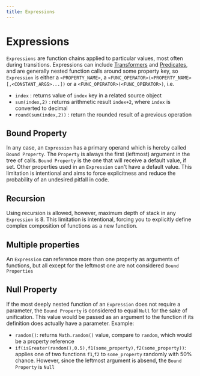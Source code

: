 ```yaml
---
title: Expressions
---
```


# Expressions

`Expressions` are function chains applied to particular values, most often during transitions. Expressions can include [Transformers](160_transformers.html) and [Predicates](150_predicates.html), and are generally nested
function calls around some property key, so `Expression` is either a `<PROPERTY_NAME>`,
a `<FUNC_OPERATOR>(<PROPERTY_NAME>[,<CONSTANT_ARGS>...])` or a `<FUNC_OPERATOR>(<FUNC_OPERATOR>)`, i.e.

-   `index` : returns value of `index` key in a related source object
-   `sum(index,2)` : returns arithmetic result `index+2`, where `index` is converted to decimal
-   `round(sum(index,2))` : return the rounded result of a previous operation

## Bound Property

In any case, an `Expression` has a primary operand which is hereby called `Bound Property`. The `Property` is always the
first (leftmost) argument in the tree of calls. `Bound Property` is the one that will receive a default value, if set.
Other properties used in an `Expression` can't have a default value. This limitation is intentional and aims to force
explicitness and reduce the probability of an undesired pitfall in code.

## Recursion

Using recursion is allowed, however, maximum depth of stack in any `Expression` is 8. This limitation is intentional,
forcing you to explicitly define complex composition of functions as a new function.

## Multiple properties

An `Expression` can reference more than one property as arguments of functions, but all except for the leftmost one are
not considered `Bound Properties`

## Null Property

If the most deeply nested function of an `Expression` does not require a parameter, the `Bound Property` is considered
to equal `Null` for the sake of unification. This value would be passed as an argument to the function if its definition
does actually have a parameter. Example:

-   `random()`: returns `Math.random()` value, compare to `random`, which would be a property reference
-   `if(isGreater(random(),0.5),f1(some_property),f2(some_property))`: applies one of two functions `f1`,`f2`
    to `some_property` randomly with 50% chance. However, since the leftmost argument is absend, the `Bound Property`
    is `Null`
